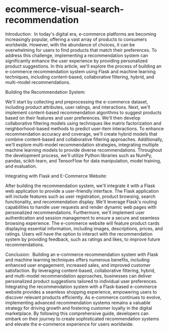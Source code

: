 # ecommerce-visual-search-recommendation


Introduction: 
In today's digital era, e-commerce platforms are becoming increasingly popular, offering a vast array of products to consumers worldwide. However, with the abundance of choices, it can be overwhelming for users to find products that match their preferences. To address this challenge, implementing a recommendation system can significantly enhance the user experience by providing personalized product suggestions. In this article, we'll explore the process of building an e-commerce recommendation system using Flask and machine learning techniques, including content-based, collaborative filtering, hybrid, and multi-model recommendations.

Building the Recommendation System:

We'll start by collecting and preprocessing the e-commerce dataset, including product attributes, user ratings, and interactions.
Next, we'll implement content-based recommendation algorithms to suggest products based on their features and user preferences.
We'll then develop collaborative filtering models using techniques like matrix factorization and neighborhood-based methods to predict user-item interactions.
To enhance recommendation accuracy and coverage, we'll create hybrid models that combine content-based and collaborative filtering approaches.
Additionally, we'll explore multi-model recommendation strategies, integrating multiple machine learning models to provide diverse recommendations.
Throughout the development process, we'll utilize Python libraries such as NumPy, pandas, scikit-learn, and TensorFlow for data manipulation, model training, and evaluation.

Integrating with Flask and E-Commerce Website:

After building the recommendation system, we'll integrate it with a Flask web application to provide a user-friendly interface.
The Flask application will include features such as user registration, product browsing, search functionality, and recommendation display.
We'll leverage Flask's routing capabilities to handle user requests and render dynamic web pages with personalized recommendations.
Furthermore, we'll implement user authentication and session management to ensure a secure and seamless browsing experience.
The e-commerce website will feature product cards displaying essential information, including images, descriptions, prices, and ratings.
Users will have the option to interact with the recommendation system by providing feedback, such as ratings and likes, to improve future recommendations.

Conclusion: 
Building an e-commerce recommendation system with Flask and machine learning techniques offers numerous benefits, including enhanced user engagement, increased sales, and improved customer satisfaction. By leveraging content-based, collaborative filtering, hybrid, and multi-model recommendation approaches, businesses can deliver personalized product suggestions tailored to individual user preferences. Integrating the recommendation system with a Flask-based e-commerce website provides a seamless shopping experience, empowering users to discover relevant products efficiently. As e-commerce continues to evolve, implementing advanced recommendation systems remains a valuable strategy for driving growth and fostering customer loyalty in the digital marketplace.
By following this comprehensive guide, developers can embark on their journey to create sophisticated recommendation systems and elevate the e-commerce experience for users worldwide.
